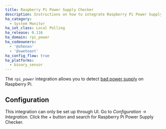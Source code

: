 ```yaml
---
title: Raspberry Pi Power Supply Checker
description: Instructions on how to integrate Raspberry Pi Power Supply Checker within Home Assistant.
ha_category:
  - System Monitor
ha_iot_class: Local Polling
ha_release: 0.116
ha_domain: rpi_power
ha_codeowners:
  - '@shenxn'
  - '@swetoast'
ha_config_flow: true
ha_platforms:
  - binary_sensor
---
```


The `rpi_power` integration allows you to detect [bad power supply](https://www.raspberrypi.org/documentation/hardware/raspberrypi/power/README.md) on Raspberry Pi. 

## Configuration

This integration can only be set up through UI. Go to *Configuration* -> *Integration*. Click the *+* button and search for Raspberry Pi Power Supply Checker.
